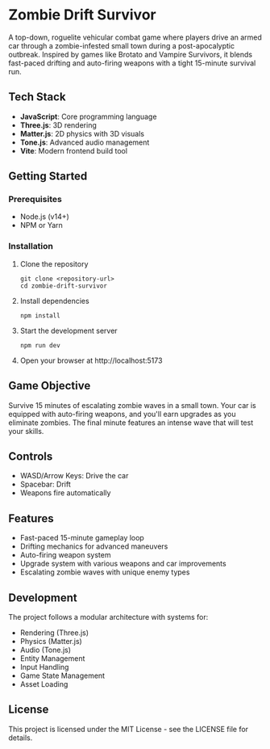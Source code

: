 # Zombie Drift Survivor

A top-down, roguelite vehicular combat game where players drive an armed car through a zombie-infested small town during a post-apocalyptic outbreak. Inspired by games like Brotato and Vampire Survivors, it blends fast-paced drifting and auto-firing weapons with a tight 15-minute survival run.

## Tech Stack

- **JavaScript**: Core programming language
- **Three.js**: 3D rendering
- **Matter.js**: 2D physics with 3D visuals
- **Tone.js**: Advanced audio management
- **Vite**: Modern frontend build tool

## Getting Started

### Prerequisites

- Node.js (v14+)
- NPM or Yarn

### Installation

1. Clone the repository
   ```
   git clone <repository-url>
   cd zombie-drift-survivor
   ```

2. Install dependencies
   ```
   npm install
   ```

3. Start the development server
   ```
   npm run dev
   ```

4. Open your browser at http://localhost:5173

## Game Objective

Survive 15 minutes of escalating zombie waves in a small town. Your car is equipped with auto-firing weapons, and you'll earn upgrades as you eliminate zombies. The final minute features an intense wave that will test your skills.

## Controls

- WASD/Arrow Keys: Drive the car
- Spacebar: Drift
- Weapons fire automatically

## Features

- Fast-paced 15-minute gameplay loop
- Drifting mechanics for advanced maneuvers
- Auto-firing weapon system
- Upgrade system with various weapons and car improvements
- Escalating zombie waves with unique enemy types

## Development

The project follows a modular architecture with systems for:
- Rendering (Three.js)
- Physics (Matter.js)
- Audio (Tone.js)
- Entity Management
- Input Handling
- Game State Management
- Asset Loading

## License

This project is licensed under the MIT License - see the LICENSE file for details.